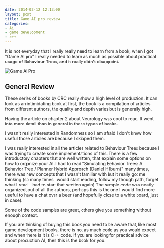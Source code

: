 ```yaml
---
date: 2014-02-12 12:13:00
layout: post
title: Game AI pro review
categories:
- Ai 
- game development
- c++
---
```


It is not everyday that I really really need to learn from a book, when I got "Game AI pro" I really needed to learn as much as possible about practical usage of Behaviour Trees, and it really didn't disappoint.

![Game AI Pro](http://www.gameaipro.com/images/books/gameaipro_large.jpg)

## General Review

These series of books by CRC really show a high level of production.
It can look as an intimidating book at first, the book is a compilation of articles from different authors, the quality and depth varies but is generally high.

Having the article on chapter 2 about Neurology was cool to read. It went into more detail than in general in these types of books.

I wasn't really interested in Randomness so I am afraid I don't know how useful those articles are because I skipped them.

I was really interested in all the articles related to Behaviour Trees because I was trying to create some implementations of this. There is a few introductory chapters that are well written, that explain some options on how to organize your AI. I had to read "Simulating Behavior Trees: A Behavior Tree / Planner Hybrid Approach (Daniel Hilburn)" many times, there was new concepts that I wasn't familiar with but it really got me thinking (so many times I would start reading, follow my though path, forget what I read... had to start that section again).The sample code was neatly organized, out of all the authors, perhaps this is the one I would find more useful to have a chat over a beer (and hopefully close to a white board, just in case).

Some of the code samples are great, others give you something without enough context.

If you are thinking of buying this book you need to be aware that, like most game development books, there is not as much code as you would expect and when there is it is C++ code.
If you are looking for practical advice about production AI, then this is the book for you.

